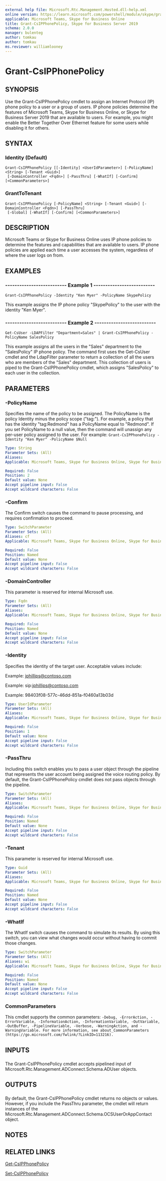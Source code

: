 ```yaml
---
external help file: Microsoft.Rtc.Management.Hosted.dll-help.xml 
online version: https://learn.microsoft.com/powershell/module/skype/grant-csipphonepolicy
applicable: Microsoft Teams, Skype for Business Online
title: Grant-CsIPPhonePolicy, Skype for Business Server 2019
schema: 2.0.0
manager: bulenteg
author: tomkau
author: tomkau
ms.reviewer: williamlooney
---
```


# Grant-CsIPPhonePolicy

## SYNOPSIS
Use the Grant-CsIPPhonePolicy cmdlet to assign an Internet Protocol (IP) phone policy to a user or a group of users.
IP phone policies determine the features of Microsoft Teams, Skype for Business Online, or Skype for Business Server 2019 that are available to users.
For example, you might enable the Better Together Over Ethernet feature for some users while disabling it for others.

## SYNTAX

### Identity (Default)
```
Grant-CsIPPhonePolicy [[-Identity] <UserIdParameter>] [-PolicyName] <String> [-Tenant <Guid>]
 [-DomainController <Fqdn>] [-PassThru] [-WhatIf] [-Confirm] [<CommonParameters>]
```

### GrantToTenant
```
Grant-CsIPPhonePolicy [-PolicyName] <String> [-Tenant <Guid>] [-DomainController <Fqdn>] [-PassThru]
 [-Global] [-WhatIf] [-Confirm] [<CommonParameters>]
```

## DESCRIPTION
Microsoft Teams or Skype for Business Online uses IP phone policies to determine the features and capabilities that are available to users.
IP phone policies are applied each time a user accesses the system, regardless of where the user logs on from.

## EXAMPLES

### -------------------------- Example 1 -------------------------- 
```
Grant-CsIPPhonePolicy -Identity "Ken Myer" -PolicyName SkypePolicy
```

This example assigns the IP phone policy "SkypePolicy" to the user with the identity "Ken Myer".


### -------------------------- Example 2 -------------------------- 
```
Get-CsUser -LDAPFilter "Department=Sales" | Grant-CsIPPhonePolicy -PolicyName SalesPolicy
```

This example assigns all the users in the "Sales" department to the "SalesPolicy" IP phone policy.
The command first uses the Get-CsUser cmdlet and the LdapFilter parameter to return a collection of all the users who are members of the "Sales" department.
This collection of users is piped to the Grant-CsIPPhonePolicy cmdlet, which assigns "SalesPolicy" to each user in the collection.


## PARAMETERS

### -PolicyName
Specifies the name of the policy to be assigned.
The PolicyName is the policy Identity minus the policy scope ("tag:").
For example, a policy that has the identity "tag:Redmond" has a PolicyName equal to "Redmond".
If you set PolicyName to a null value, then the command will unassign any per-user policy assigned to the user.
For example: `Grant-CsIPPhonePolicy -Identity "Ken Myer" -PolicyName $Null`

```yaml
Type: String
Parameter Sets: (All)
Aliases: 
Applicable: Microsoft Teams, Skype for Business Online, Skype for Business Server 2019

Required: False
Position: 2
Default value: None
Accept pipeline input: False
Accept wildcard characters: False
```

### -Confirm
The Confirm switch causes the command to pause processing, and requires confirmation to proceed.

```yaml
Type: SwitchParameter
Parameter Sets: (All)
Aliases: cf
Applicable: Microsoft Teams, Skype for Business Online, Skype for Business Server 2019

Required: False
Position: Named
Default value: None
Accept pipeline input: False
Accept wildcard characters: False
```

### -DomainController
This parameter is reserved for internal Microsoft use.

```yaml
Type: Fqdn
Parameter Sets: (All)
Aliases: 
Applicable: Microsoft Teams, Skype for Business Online, Skype for Business Server 2019

Required: False
Position: Named
Default value: None
Accept pipeline input: False
Accept wildcard characters: False
```

### -Identity
Specifies the identity of the target user.
Acceptable values include:

Example: jphillips@contoso.com

Example: sip:jphillips@contoso.com

Example: 98403f08-577c-46dd-851a-f0460a13b03d

```yaml
Type: UserIdParameter
Parameter Sets: (All)
Aliases: 
Applicable: Microsoft Teams, Skype for Business Online, Skype for Business Server 2019

Required: False
Position: 1
Default value: None
Accept pipeline input: False
Accept wildcard characters: False
```

### -PassThru
Including this switch enables you to pass a user object through the pipeline that represents the user account being assigned the voice routing policy.
By default, the Grant-CsIPPhonePolicy cmdlet does not pass objects through the pipeline.

```yaml
Type: SwitchParameter
Parameter Sets: (All)
Aliases: 
Applicable: Microsoft Teams, Skype for Business Online, Skype for Business Server 2019

Required: False
Position: Named
Default value: None
Accept pipeline input: False
Accept wildcard characters: False
```

### -Tenant
This parameter is reserved for internal Microsoft use.

```yaml
Type: Guid
Parameter Sets: (All)
Aliases: 
Applicable: Microsoft Teams, Skype for Business Online, Skype for Business Server 2019

Required: False
Position: Named
Default value: None
Accept pipeline input: False
Accept wildcard characters: False
```

### -WhatIf
The WhatIf switch causes the command to simulate its results.
By using this switch, you can view what changes would occur without having to commit those changes.

```yaml
Type: SwitchParameter
Parameter Sets: (All)
Aliases: wi
Applicable: Microsoft Teams, Skype for Business Online, Skype for Business Server 2019

Required: False
Position: Named
Default value: None
Accept pipeline input: False
Accept wildcard characters: False
```

### CommonParameters
This cmdlet supports the common parameters: `-Debug, -ErrorAction, -ErrorVariable, -InformationAction, -InformationVariable, -OutVariable, -OutBuffer, -PipelineVariable, -Verbose, -WarningAction, and -WarningVariable. For more information, see about_CommonParameters (https://go.microsoft.com/fwlink/?LinkID=113216).`

## INPUTS

###  
The Grant-CsIPPhonePolicy cmdlet accepts pipelined input of Microsoft.Rtc.Management.ADConnect.Schema.ADUser objects.

## OUTPUTS

###  
By default, the Grant-CsIPPhonePolicy cmdlet returns no objects or values.
However, if you include the PassThru parameter, the cmdlet will return instances of the Microsoft.Rtc.Management.ADConnect.Schema.OCSUserOrAppContact object.

## NOTES

## RELATED LINKS

[Get-CsIPPhonePolicy](Get-CsIPPhonePolicy.md)

[Set-CsIPPhonePolicy](Set-CsIPPhonePolicy.md)
